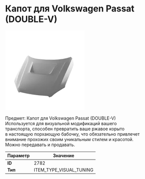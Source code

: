 # Капот для Volkswagen Passat (DOUBLE-V)

![Item Image](../img/2782.webp?raw=true)

Предмет: Капот для Volkswagen Passat (DOUBLE-V)<br>Используется для визуальной модификаций вашего<br>транспорта, способен превратить ваше ржавое корыто<br>в настоящую порхающую бабочку, что обязательно привлечет<br>внимание прохожих своим уникальным стилем и красотой.<br>Можно передавать и продавать.


| Параметр | Значение |
|----------|----------|
| **ID** | 2782 |
| **Тип** | ITEM_TYPE_VISUAL_TUNING |

